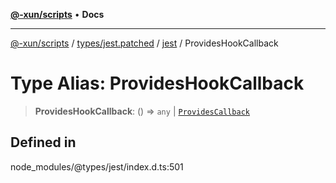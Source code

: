 [**@-xun/scripts**](../../../../../README.md) • **Docs**

***

[@-xun/scripts](../../../../../README.md) / [types/jest.patched](../../../README.md) / [jest](../README.md) / ProvidesHookCallback

# Type Alias: ProvidesHookCallback

> **ProvidesHookCallback**: () => `any` \| [`ProvidesCallback`](ProvidesCallback.md)

## Defined in

node\_modules/@types/jest/index.d.ts:501
